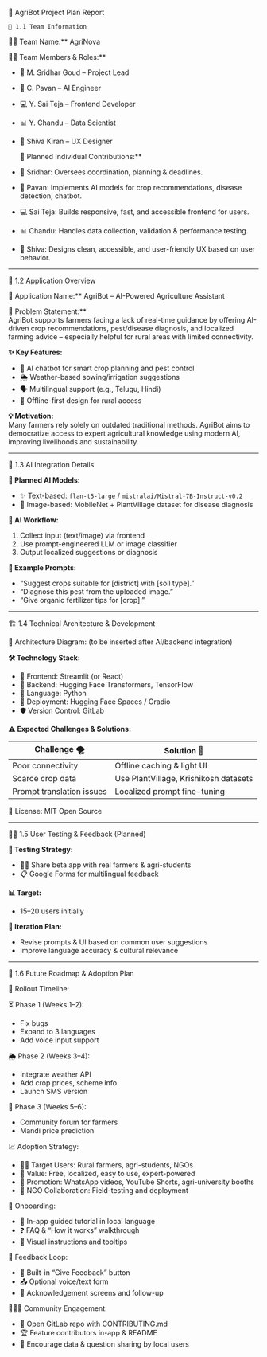  🌾 AgriBot Project Plan Report

    👥 1.1 Team Information

  👨‍🌾 Team Name:** AgriNova

  👨‍💻 Team Members & Roles:**

- 👑 M. Sridhar Goud – Project Lead  
- 🤖 C. Pavan – AI Engineer  
- 💻 Y. Sai Teja – Frontend Developer  
- 📊 Y. Chandu – Data Scientist  
- 🎨 Shiva Kiran – UX Designer  

  📌 Planned Individual Contributions:**

- 👑 Sridhar: Oversees coordination, planning & deadlines.  
- 🤖 Pavan: Implements AI models for crop recommendations, disease detection, chatbot.  
- 💻 Sai Teja: Builds responsive, fast, and accessible frontend for users.  
- 📊 Chandu: Handles data collection, validation & performance testing.  
- 🎨 Shiva: Designs clean, accessible, and user-friendly UX based on user behavior.

---

   🌱 1.2 Application Overview

   📱 Application Name:** AgriBot – AI-Powered Agriculture Assistant

  🎯 Problem Statement:**  
AgriBot supports farmers facing a lack of real-time guidance by offering AI-driven crop recommendations, pest/disease diagnosis, and localized farming advice – especially helpful for rural areas with limited connectivity.

**✨ Key Features:**

- 🤖 AI chatbot for smart crop planning and pest control  
- 🌦 Weather-based sowing/irrigation suggestions  
- 🗣 Multilingual support (e.g., Telugu, Hindi)  
- 📴 Offline-first design for rural access  

**💡 Motivation:**  
Many farmers rely solely on outdated traditional methods. AgriBot aims to democratize access to expert agricultural knowledge using modern AI, improving livelihoods and sustainability.

---

 🧠 1.3 AI Integration Details

**🧪 Planned AI Models:**

- ✨ Text-based: `flan-t5-large` / `mistralai/Mistral-7B-Instruct-v0.2`  
- 🌿 Image-based: MobileNet + PlantVillage dataset for disease diagnosis  

**🔄 AI Workflow:**

1. Collect input (text/image) via frontend  
2. Use prompt-engineered LLM or image classifier  
3. Output localized suggestions or diagnosis  

**📝 Example Prompts:**

- “Suggest crops suitable for [district] with [soil type].”  
- “Diagnose this pest from the uploaded image.”  
- “Give organic fertilizer tips for [crop].”

---

 🏗 1.4 Technical Architecture & Development

🧩 Architecture Diagram: (to be inserted after AI/backend integration)

**🛠 Technology Stack:**

- 🧾 Frontend: Streamlit (or React)  
- 🧠 Backend: Hugging Face Transformers, TensorFlow  
- 🐍 Language: Python  
- 🧬 Deployment: Hugging Face Spaces / Gradio  
- 🛡 Version Control: GitLab  

**⚠ Expected Challenges & Solutions:**

| Challenge 🌪 | Solution 🌈 |
|-------------|-------------|
| Poor connectivity | Offline caching & light UI |
| Scarce crop data | Use PlantVillage, Krishikosh datasets |
| Prompt translation issues | Localized prompt fine-tuning |

🪪 License: MIT Open Source

---

👨‍🔬 1.5 User Testing & Feedback (Planned)

**🧪 Testing Strategy:**

- 🧑‍🌾 Share beta app with real farmers & agri-students  
- 📋 Google Forms for multilingual feedback  

**📊 Target:**
- 15–20 users initially  

**🔁 Iteration Plan:**
- Revise prompts & UI based on common user suggestions  
- Improve language accuracy & cultural relevance

---

 🚀 1.6 Future Roadmap & Adoption Plan

📆 Rollout Timeline:

 ⏳ Phase 1 (Weeks 1–2):
- Fix bugs  
- Expand to 3 languages  
- Add voice input support  

 🌦 Phase 2 (Weeks 3–4):
- Integrate weather API  
- Add crop prices, scheme info  
- Launch SMS version  

 🤝 Phase 3 (Weeks 5–6):
- Community forum for farmers  
- Mandi price prediction  

📈 Adoption Strategy:

- 🧑‍🌾 Target Users: Rural farmers, agri-students, NGOs  
- 🎁 Value: Free, localized, easy to use, expert-powered  
- 📣 Promotion: WhatsApp videos, YouTube Shorts, agri-university booths  
- 👥 NGO Collaboration: Field-testing and deployment  

📲 Onboarding:

- 🧭 In-app guided tutorial in local language  
- ❓ FAQ & “How it works” walkthrough  
- 📸 Visual instructions and tooltips

🔁 Feedback Loop:

- 🔘 Built-in “Give Feedback” button  
- 📤 Optional voice/text form  
- 🙏 Acknowledgement screens and follow-up

👨‍👩‍👧 Community Engagement:

- 🔗 Open GitLab repo with CONTRIBUTING.md  
- 🏆 Feature contributors in-app & README  
- 🤝 Encourage data & question sharing by local users



 


